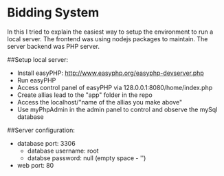 # Bidding System
In this I tried to explain the easiest way to setup the environment to run a local server.
The frontend was using nodejs packages to maintain.
The server backend was PHP server.

##Setup local server:
- Install easyPHP: http://www.easyphp.org/easyphp-devserver.php
- Run easyPHP
- Access control panel of easyPHP via 128.0.0.1:8080/home/index.php
- Create allias lead to the "app" folder in the repo
- Access the localhost/"name of the allias you make above"
- Use myPhpAdmin in the admin panel to control and observe the mySql database

##Server configuration:
- database port: 3306
  - database username: root
  - databse password: null (empty space - '')
- web port: 80
